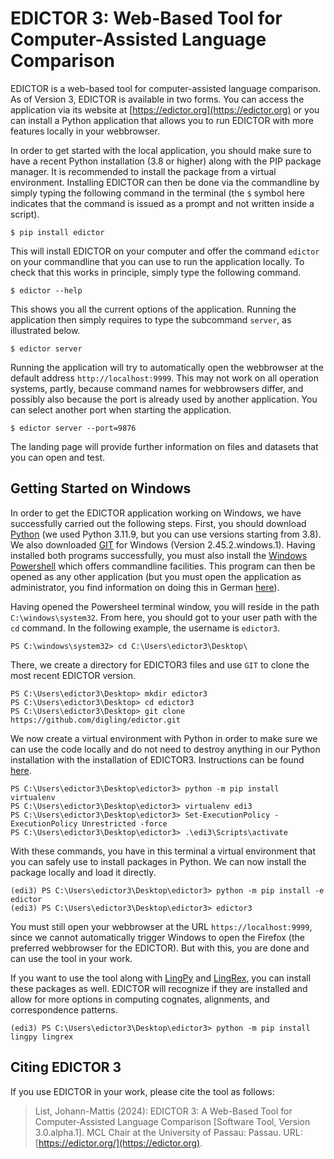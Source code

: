 # EDICTOR 3: Web-Based Tool for Computer-Assisted Language Comparison

EDICTOR is a web-based tool for computer-assisted language comparison. As of Version 3, EDICTOR is available in two forms. You can access the application via its website at [https://edictor.org](https://edictor.org) or you can install a Python application that allows you to run EDICTOR with more features locally in your webbrowser.

In order to get started with the local application, you should make sure to have a recent Python installation (3.8 or higher) along with the PIP package manager. It is recommended to install the package from a virtual environment. Installing EDICTOR can then be done via the commandline by simply typing the following command in the terminal (the `$` symbol here indicates that the command is issued as a prompt and not written inside a script).

```shell
$ pip install edictor
```

This will install EDICTOR on your computer and offer the command `edictor` on your commandline that you can use to run the application locally. To check that this works in principle, simply type the following command.

```shell
$ edictor --help
```

This shows you all the current options of the application. Running the application then simply requires to type the subcommand `server`, as illustrated below.

```shell
$ edictor server
```

Running the application will try to automatically open the webbrowser at the default address `http://localhost:9999`. This may not work on all operation systems, partly, because command names for webbrowsers differ, and possibly also because the port is already used by another application. You can select another port when starting the application.

```shell
$ edictor server --port=9876
```

The landing page will provide further information on files and datasets that you can open and test.




## Getting Started on Windows


In order to get the EDICTOR application working on Windows, we have successfully carried out the following steps. First, you should download [Python](https://python.org) (we used Python 3.11.9, but you can use versions starting from 3.8). We also downloaded [GIT](https://www.git-scm.com/) for Windows (Version 2.45.2.windows.1). Having installed both programs successfully, you must also install the [Windows Powershell](https://learn.microsoft.com/en-us/powershell/?view=powershell-7.4) which offers commandline facilities. This program can then be opened as any other application (but you must open the application as administrator, you find information on doing this in German [here](https://www.heise.de/tipps-tricks/Windows-Powershell-Skript-ausfuehren-4672163.html)). 

Having opened the Powersheel terminal window, you will reside in the path `C:\windows\system32`. From here, you should got to your user path with the `cd` command. In the following example, the username is `edictor3`.

```shell
PS C:\windows\system32> cd C:\Users\edictor3\Desktop\
```

There, we create a directory for EDICTOR3 files and use `GIT` to clone the most recent EDICTOR version.

```shell
PS C:\Users\edictor3\Desktop> mkdir edictor3
PS C:\Users\edictor3\Desktop> cd edictor3
PS C:\Users\edictor3\Desktop> git clone https://github.com/digling/edictor.git
```

We now create a virtual environment with Python in order to make sure we can use the code locally and do not need to destroy anything in our Python installation with the installation of EDICTOR3. Instructions can be found [here](https://mothergeo-py.readthedocs.io/en/latest/development/how-to/venv-win.html). 

```shell
PS C:\Users\edictor3\Desktop\edictor3> python -m pip install virtualenv
PS C:\Users\edictor3\Desktop\edictor3> virtualenv edi3
PS C:\Users\edictor3\Desktop\edictor3> Set-ExecutionPolicy -ExecutionPolicy Unrestricted -force
PS C:\Users\edictor3\Desktop\edictor3> .\edi3\Scripts\activate
```

With these commands, you have in this terminal a virtual environment that you can safely use to install packages in Python. We can now install the package locally and load it directly.

```shell
(edi3) PS C:\Users\edictor3\Desktop\edictor3> python -m pip install -e edictor
(edi3) PS C:\Users\edictor3\Desktop\edictor3> edictor3
```

You must still open your webbrowser at the URL `https://localhost:9999`, since we cannot automatically trigger Windows to open the Firefox (the preferred webbrowser for the EDICTOR). But with this, you are done and can use the tool in your work.

If you want to use the tool along with [LingPy](https://lingpy.org) and [LingRex](https://pypi.org/project/lingrex), you can install these packages as well. EDICTOR will recognize if they are installed and allow for more options in computing cognates, alignments, and correspondence patterns. 

```shell
(edi3) PS C:\Users\edictor3\Desktop\edictor3> python -m pip install lingpy lingrex
```

## Citing EDICTOR 3

If you use EDICTOR in your work, please cite the tool as follows:

> List, Johann-Mattis (2024): EDICTOR 3: A Web-Based Tool for Computer-Assisted Language Comparison [Software Tool, Version 3.0.alpha.1]. MCL Chair at the University of Passau: Passau. URL: [https://edictor.org/](https://edictor.org).

